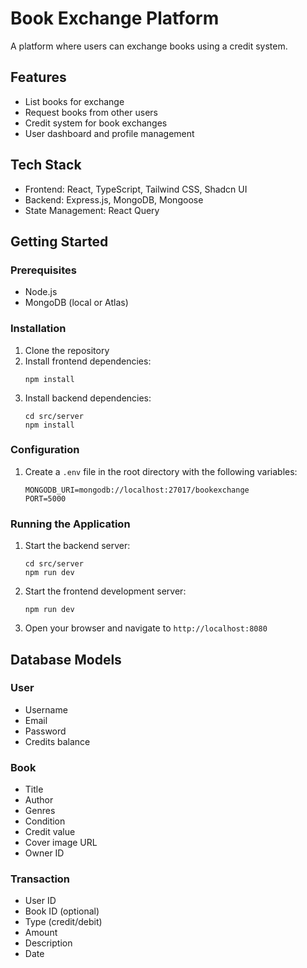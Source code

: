 
# Book Exchange Platform

A platform where users can exchange books using a credit system.

## Features

- List books for exchange
- Request books from other users
- Credit system for book exchanges
- User dashboard and profile management

## Tech Stack

- Frontend: React, TypeScript, Tailwind CSS, Shadcn UI
- Backend: Express.js, MongoDB, Mongoose
- State Management: React Query

## Getting Started

### Prerequisites

- Node.js
- MongoDB (local or Atlas)

### Installation

1. Clone the repository
2. Install frontend dependencies:
   ```
   npm install
   ```
3. Install backend dependencies:
   ```
   cd src/server
   npm install
   ```

### Configuration

1. Create a `.env` file in the root directory with the following variables:
   ```
   MONGODB_URI=mongodb://localhost:27017/bookexchange
   PORT=5000
   ```

### Running the Application

1. Start the backend server:
   ```
   cd src/server
   npm run dev
   ```

2. Start the frontend development server:
   ```
   npm run dev
   ```

3. Open your browser and navigate to `http://localhost:8080`

## Database Models

### User
- Username
- Email
- Password
- Credits balance

### Book
- Title
- Author
- Genres
- Condition
- Credit value
- Cover image URL
- Owner ID

### Transaction
- User ID
- Book ID (optional)
- Type (credit/debit)
- Amount
- Description
- Date
